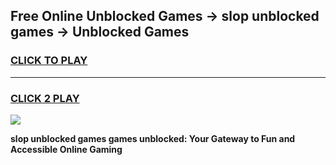 
## Free Online Unblocked Games → slop unblocked games → Unblocked Games
<h3>
<a href="https://premium.freeplayer.one?title=slop_unblocked_games&ref=21F">CLICK TO PLAY</a></h3>
<hr>

<h3>
<a href="https://premium.freeplayer.one?title=slop_unblocked_games&ref=21F">CLICK 2 PLAY</a>
  
</h3>

<a href="https://premium.freeplayer.one?title=slop_unblocked_games&ref=21F/"><img src="https://clearcache.store/games.png"></a>


**slop unblocked games games unblocked: Your Gateway to Fun and Accessible Online Gaming**
